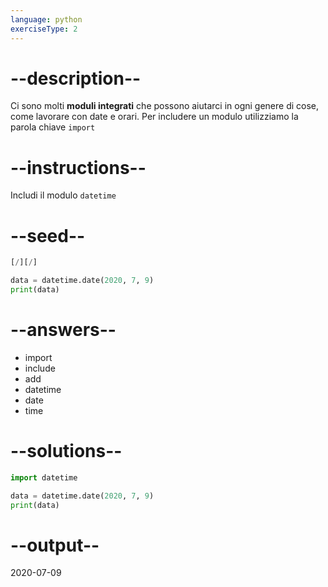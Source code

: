 ```yaml
---
language: python
exerciseType: 2
---
```


# --description--

Ci sono molti __moduli integrati__ che possono aiutarci in ogni genere di cose, come lavorare con date e orari.
Per includere un modulo utilizziamo la parola chiave `import`

# --instructions--

Includi il modulo `datetime`

# --seed--

```python
[/][/]

data = datetime.date(2020, 7, 9)
print(data)
```

# --answers--

- import 
- include
- add
- datetime
- date
- time

# --solutions--

```python
import datetime

data = datetime.date(2020, 7, 9)
print(data)
```

# --output--

2020-07-09
